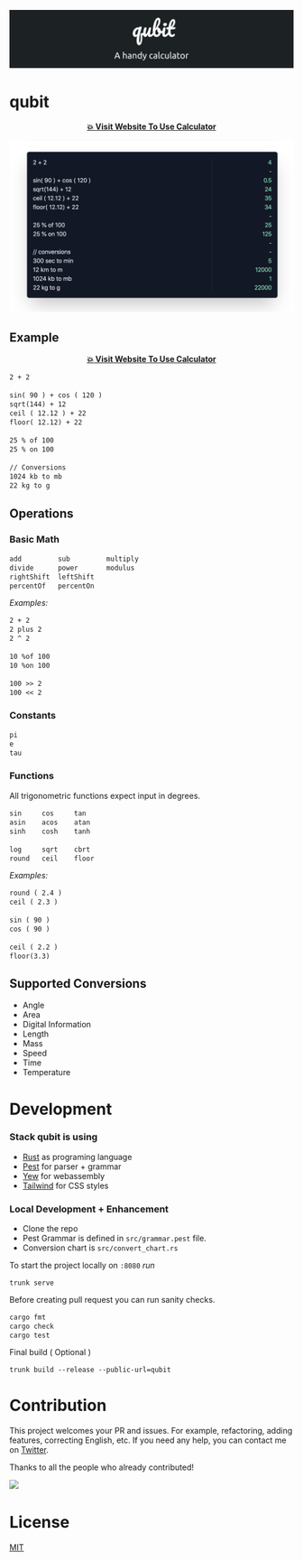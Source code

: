 [![qubit](media/banner.png)](https://abhimanyu003.github.io/qubit/)

# qubit

<div align="center">

 **[💥 Visit Website To Use Calculator](https://abhimanyu003.github.io/qubit/)**

 [![qubit](media/screenshot.png)](https://abhimanyu003.github.io/qubit/)

</div>


## Example

<div align="center">

 **[💥 Visit Website To Use Calculator](https://abhimanyu003.github.io/qubit/)**

</div>

```
2 + 2

sin( 90 ) + cos ( 120 )
sqrt(144) + 12
ceil ( 12.12 ) + 22
floor( 12.12) + 22

25 % of 100
25 % on 100

// Conversions
1024 kb to mb
22 kg to g
```

## Operations

### Basic Math
```
add         sub         multiply
divide      power       modulus
rightShift  leftShift
percentOf   percentOn
```

_Examples:_

```
2 + 2
2 plus 2
2 ^ 2

10 %of 100
10 %on 100

100 >> 2
100 << 2
```

### Constants

```
pi
e
tau
```

### Functions

All trigonometric functions expect input in degrees.

```
sin     cos     tan
asin    acos    atan
sinh    cosh    tanh

log     sqrt    cbrt
round   ceil    floor
```

_Examples:_

```
round ( 2.4 )
ceil ( 2.3 )

sin ( 90 )
cos ( 90 )

ceil ( 2.2 )
floor(3.3)
```

## Supported Conversions

* Angle
* Area
* Digital Information
* Length
* Mass
* Speed
* Time
* Temperature

# Development

### Stack qubit is using

* [Rust](https://www.rust-lang.org/) as programing language
* [Pest](https://pest.rs/) for parser + grammar
* [Yew](https://yew.rs/) for webassembly
* [Tailwind](https://tailwindcss.com/) for CSS styles

### Local Development + Enhancement

* Clone the repo
* Pest Grammar is defined in `src/grammar.pest` file.
* Conversion chart is `src/convert_chart.rs`

To start the project locally on `:8080` *run*

```
trunk serve
```

Before creating pull request you can run sanity checks.

```
cargo fmt
cargo check
cargo test
```

Final build ( Optional )

```
trunk build --release --public-url=qubit
```


# Contribution

This project welcomes your PR and issues.
For example, refactoring, adding features, correcting English, etc.
If you need any help, you can contact me on [Twitter](https://twitter.com/abhimanyu003).

Thanks to all the people who already contributed!

<a href="https://github.com/abhimanyu003/sttr/graphs/contributors">
  <img src="https://contributors-img.web.app/image?repo=abhimanyu003/qubit" />
</a>

# License

[MIT](./LICENSE)

